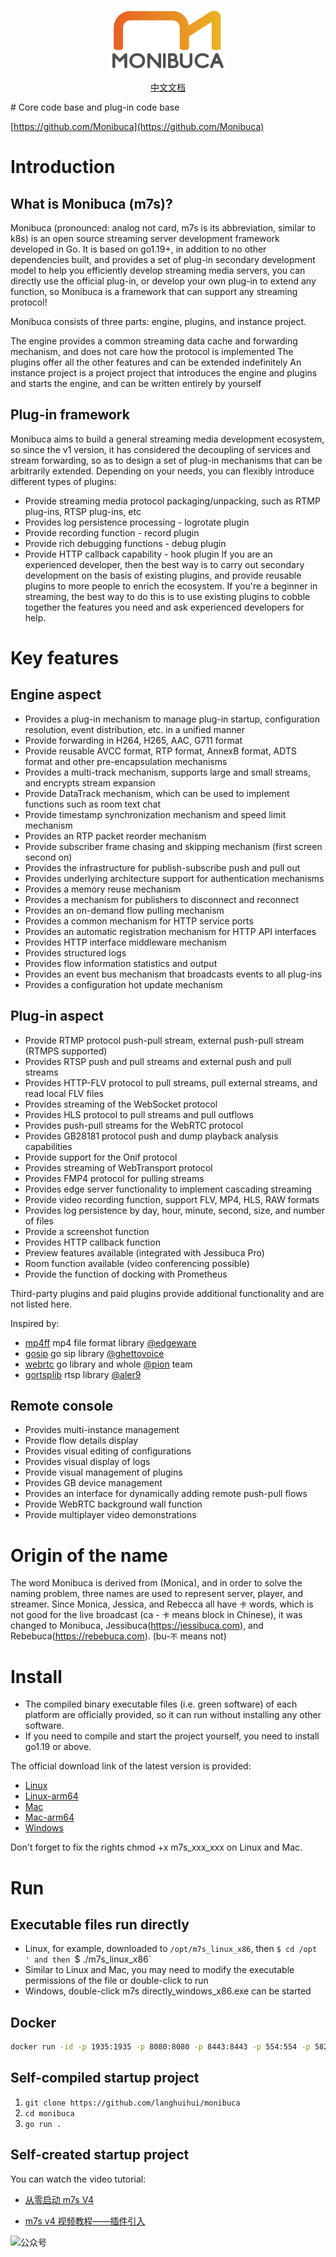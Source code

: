 <p align="center">
  <a href="https://m7s.live">
    <img src="logo.png" height="96">
  </a>
</p>
<p align="center">
 <a href="https://docs.m7s.live">中文文档</a>
</p>
# Core code base and plug-in code base

[https://github.com/Monibuca](https://github.com/Monibuca)

# Introduction

## What is Monibuca (m7s)?

Monibuca (pronounced: analog not card, m7s is its abbreviation, similar to k8s) is an open source streaming server development framework developed in Go. It is based on go1.19+, in addition to no other dependencies built, and provides a set of plug-in secondary development model to help you efficiently develop streaming media servers, you can directly use the official plug-in, or develop your own plug-in to extend any function, so Monibuca is a framework that can support any streaming protocol!

Monibuca consists of three parts: engine, plugins, and instance project.

The engine provides a common streaming data cache and forwarding mechanism, and does not care how the protocol is implemented
The plugins offer all the other features and can be extended indefinitely
An instance project is a project project that introduces the engine and plugins and starts the engine, and can be written entirely by yourself

## Plug-in framework

Monibuca aims to build a general streaming media development ecosystem, so since the v1 version, it has considered the decoupling of services and stream forwarding, so as to design a set of plug-in mechanisms that can be arbitrarily extended. Depending on your needs, you can flexibly introduce different types of plugins:

- Provide streaming media protocol packaging/unpacking, such as RTMP plug-ins, RTSP plug-ins, etc
- Provides log persistence processing - logrotate plugin
- Provide recording function - record plugin
- Provide rich debugging functions - debug plugin
- Provide HTTP callback capability - hook plugin
If you are an experienced developer, then the best way is to carry out secondary development on the basis of existing plugins, and provide reusable plugins to more people to enrich the ecosystem. If you're a beginner in streaming, the best way to do this is to use existing plugins to cobble together the features you need and ask experienced developers for help.

# Key features
## Engine aspect
- Provides a plug-in mechanism to manage plug-in startup, configuration resolution, event distribution, etc. in a unified manner
- Provide forwarding in H264, H265, AAC, G711 format
- Provide reusable AVCC format, RTP format, AnnexB format, ADTS format and other pre-encapsulation mechanisms
- Provides a multi-track mechanism, supports large and small streams, and encrypts stream expansion
- Provide DataTrack mechanism, which can be used to implement functions such as room text chat
- Provide timestamp synchronization mechanism and speed limit mechanism
- Provides an RTP packet reorder mechanism
- Provide subscriber frame chasing and skipping mechanism (first screen second on)
- Provides the infrastructure for publish-subscribe push and pull out
- Provides underlying architecture support for authentication mechanisms
- Provides a memory reuse mechanism
- Provides a mechanism for publishers to disconnect and reconnect
- Provides an on-demand flow pulling mechanism
- Provides a common mechanism for HTTP service ports
- Provides an automatic registration mechanism for HTTP API interfaces
- Provides HTTP interface middleware mechanism
- Provides structured logs
- Provides flow information statistics and output
- Provides an event bus mechanism that broadcasts events to all plug-ins
- Provides a configuration hot update mechanism

## Plug-in aspect
- Provide RTMP protocol push-pull stream, external push-pull stream (RTMPS supported)
- Provides RTSP push and pull streams and external push and pull streams
- Provides HTTP-FLV protocol to pull streams, pull external streams, and read local FLV files
- Provides streaming of the WebSocket protocol
- Provides HLS protocol to pull streams and pull outflows
- Provides push-pull streams for the WebRTC protocol
- Provides GB28181 protocol push and dump playback analysis capabilities
- Provide support for the Onif protocol
- Provides streaming of WebTransport protocol
- Provides FMP4 protocol for pulling streams
- Provides edge server functionality to implement cascading streaming
- Provide video recording function, support FLV, MP4, HLS, RAW formats
- Provides log persistence by day, hour, minute, second, size, and number of files
- Provide a screenshot function
- Provides HTTP callback function
- Preview features available (integrated with Jessibuca Pro)
- Room function available (video conferencing possible)
- Provide the function of docking with Prometheus

Third-party plugins and paid plugins provide additional functionality and are not listed here.

Inspired by:
- [mp4ff](https://github.com/edgeware/mp4ff) mp4 file format library [@edgeware](https://github.com/edgeware)
- [gosip](https://github.com/ghettovoice/gosip) go sip library [@ghettovoice](https://github.com/ghettovoice)
- [webrtc](https://github.com/pion/webrtc) go library and whole [@pion](https://github.com/pion) team
- [gortsplib](https://github.com/aler9/gortsplib) rtsp library [@aler9](https://github.com/aler9)

## Remote console

- Provides multi-instance management
- Provide flow details display
- Provides visual editing of configurations
- Provides visual display of logs
- Provide visual management of plugins
- Provides GB device management
- Provides an interface for dynamically adding remote push-pull flows
- Provide WebRTC background wall function
- Provide multiplayer video demonstrations

# Origin of the name
The word Monibuca is derived from (Monica), and in order to solve the naming problem, three names are used to represent server, player, and streamer. Since Monica, Jessica, and Rebecca all have `卡` words, which is not good for the live broadcast (ca - `卡` means block in Chinese), it was changed to Monibuca, Jessibuca(https://jessibuca.com), and Rebebuca(https://rebebuca.com). (bu-`不` means not)

# Install
- The compiled binary executable files (i.e. green software) of each platform are officially provided, so it can run without installing any other software.
- If you need to compile and start the project yourself, you need to install go1.19 or above.

The official download link of the latest version is provided:
- [Linux](https://download.m7s.live/bin/m7s_linux_arm64.tar.gz)
- [Linux-arm64](https://download.m7s.live/bin/m7s_linux_arm64.tar.gz)
- [Mac](https://download.m7s.live/bin/m7s_darwin_arm64.tar.gz)
- [Mac-arm64](https://download.m7s.live/bin/m7s_darwin_arm64.tar.gz)
- [Windows](https://download.m7s.live/bin/m7s_windows_amd64.tar.gz)

Don't forget to fix the rights chmod +x m7s_xxx_xxx on Linux and Mac.
# Run

## Executable files run directly

- Linux, for example, downloaded to `/opt/m7s_linux_x86`, then `$ cd /opt ' and then `$ ./m7s_linux_x86`
- Similar to Linux and Mac, you may need to modify the executable permissions of the file or double-click to run
- Windows, double-click m7s directly_windows_x86.exe can be started

## Docker
```bash
docker run -id -p 1935:1935 -p 8080:8080 -p 8443:8443 -p 554:554 -p 58200:58200 -p 5060:5060/udp -p 8000:8000/udp -p 9000:9000 langhuihui/monibuca:latest
```

## Self-compiled startup project
1. `git clone https://github.com/langhuihui/monibuca`
2. `cd monibuca`
3. `go run .`

## Self-created startup project

You can watch the video tutorial:

- [从零启动 m7s V4](https://www.bilibili.com/video/BV1iq4y147N4/)

- [m7s v4 视频教程——插件引入](https://www.bilibili.com/video/BV1sP4y1g7BF/)

![公众号](https://m7s.live/images/m7s/footer/wx-mp.jpg)